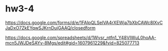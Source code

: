 # hw3-4

https://docs.google.com/forms/d/e/1FAIpQLSelVA4rXEWja7bXbCAWc8lXvCJaDxO7ZkEYqwSJKrnDujGAAQ/closedform

https://docs.google.com/spreadsheets/d/1Wvsr_ntfn1_Y48VIWuL0hoAA-mcn5JWJDeSAYv-8Mgs/edit#gid=1607961229&fvid=825077713
